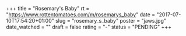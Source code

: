 +++
title = "Rosemary's Baby"
rt = "https://www.rottentomatoes.com/m/rosemarys_baby"
date = "2017-07-10T17:54:20+01:00"
slug = "rosemary_s_baby"
poster = "jaws.jpg"
date_watched = ""
draft = false
rating = "-"
status = "PENDING"
+++
